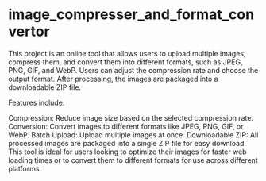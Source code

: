 # image_compresser_and_format_convertor
This project is an online tool that allows users to upload multiple images, compress them, and convert them into different formats, such as JPEG, PNG, GIF, and WebP. Users can adjust the compression rate and choose the output format. After processing, the images are packaged into a downloadable ZIP file.

Features include:

Compression: Reduce image size based on the selected compression rate.
Conversion: Convert images to different formats like JPEG, PNG, GIF, or WebP.
Batch Upload: Upload multiple images at once.
Downloadable ZIP: All processed images are packaged into a single ZIP file for easy download.
This tool is ideal for users looking to optimize their images for faster web loading times or to convert them to different formats for use across different platforms.
